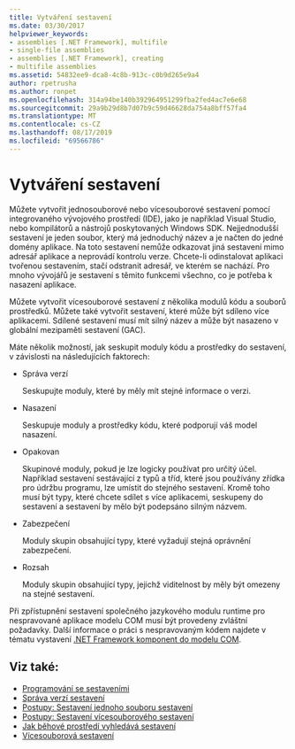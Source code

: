 ```yaml
---
title: Vytváření sestavení
ms.date: 03/30/2017
helpviewer_keywords:
- assemblies [.NET Framework], multifile
- single-file assemblies
- assemblies [.NET Framework], creating
- multifile assemblies
ms.assetid: 54832ee9-dca8-4c8b-913c-c0b9d265e9a4
author: rpetrusha
ms.author: ronpet
ms.openlocfilehash: 314a94be140b392964951299fba2fed4ac7e6e68
ms.sourcegitcommit: 29a9b29d8b7d07b9c59d46628da754a8bff57fa4
ms.translationtype: MT
ms.contentlocale: cs-CZ
ms.lasthandoff: 08/17/2019
ms.locfileid: "69566786"
---
```

# <a name="creating-assemblies"></a>Vytváření sestavení

Můžete vytvořit jednosouborové nebo vícesouborové sestavení pomocí integrovaného vývojového prostředí (IDE), jako je například Visual Studio, nebo kompilátorů a nástrojů poskytovaných Windows SDK. Nejjednodušší sestavení je jeden soubor, který má jednoduchý název a je načten do jedné domény aplikace. Na toto sestavení nemůže odkazovat jiná sestavení mimo adresář aplikace a neprovádí kontrolu verze. Chcete-li odinstalovat aplikaci tvořenou sestavením, stačí odstranit adresář, ve kterém se nachází. Pro mnoho vývojářů je sestavení s těmito funkcemi všechno, co je potřeba k nasazení aplikace.

Můžete vytvořit vícesouborové sestavení z několika modulů kódu a souborů prostředků. Můžete také vytvořit sestavení, které může být sdíleno více aplikacemi. Sdílené sestavení musí mít silný název a může být nasazeno v globální mezipaměti sestavení (GAC).

Máte několik možností, jak seskupit moduly kódu a prostředky do sestavení, v závislosti na následujících faktorech:

- Správa verzí

     Seskupujte moduly, které by měly mít stejné informace o verzi.

- Nasazení

     Seskupuje moduly a prostředky kódu, které podporují váš model nasazení.

- Opakovan

     Skupinové moduly, pokud je lze logicky používat pro určitý účel. Například sestavení sestávající z typů a tříd, které jsou používány zřídka pro údržbu programu, lze umístit do stejného sestavení. Kromě toho musí být typy, které chcete sdílet s více aplikacemi, seskupeny do sestavení a sestavení by mělo být podepsáno silným názvem.

- Zabezpečení

     Moduly skupin obsahující typy, které vyžadují stejná oprávnění zabezpečení.

- Rozsah

     Moduly skupin obsahující typy, jejichž viditelnost by měly být omezeny na stejné sestavení.

Při zpřístupnění sestavení společného jazykového modulu runtime pro nespravované aplikace modelu COM musí být provedeny zvláštní požadavky. Další informace o práci s nespravovaným kódem najdete v tématu vystavení [.NET Framework komponent do modelu COM](../../../docs/framework/interop/exposing-dotnet-components-to-com.md).

## <a name="see-also"></a>Viz také:

- [Programování se sestaveními](../../../docs/framework/app-domains/programming-with-assemblies.md)
- [Správa verzí sestavení](../../../docs/framework/app-domains/assembly-versioning.md)
- [Postupy: Sestavení jednoho souboru sestavení](../../../docs/framework/app-domains/how-to-build-a-single-file-assembly.md)
- [Postupy: Sestavení vícesouborového sestavení](../../../docs/framework/app-domains/how-to-build-a-multifile-assembly.md)
- [Jak běhové prostředí vyhledává sestavení](../../../docs/framework/deployment/how-the-runtime-locates-assemblies.md)
- [Vícesouborová sestavení](../../../docs/framework/app-domains/multifile-assemblies.md)
